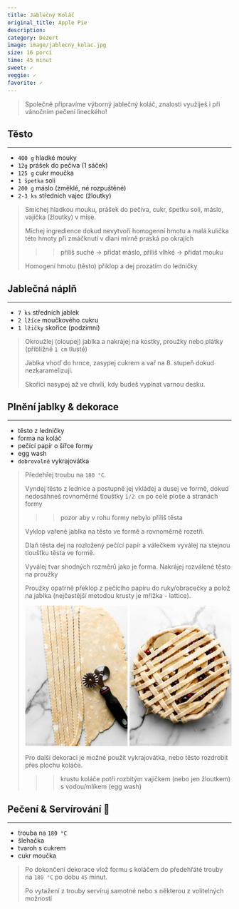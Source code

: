 ```yaml
---
title: Jablečný Koláč
original_title: Apple Pie
description: 
category: Dezert
image: image/jablecny_kolac.jpg
size: 16 porcí
time: 45 minut
sweet: ✓
veggie: ✓
favorite: ✓
---
```


> Společně připravíme výborný jablečný koláč, znalosti využiješ i při vánočním pečení lineckého!

## Těsto

---

* `400 g` hladké mouky
* `12g` prášek do pečiva (1 sáček)
* `125 g` cukr moučka
* `1 špetka` soli
* `200 g` máslo (změklé, né rozpuštěné)
* `2-3 ks` střednich vajec (žloutky)

> Smíchej hladkou mouku, prášek do pečiva, cukr, špetku soli, máslo, vajíčka (žloutky) v míse.
>
> Míchej ingredience dokud nevytvoří homogenní hmotu a malá kulička této hmoty při zmáčknutí v dlani mírně praská po okrajích 
>
>>> příliš suché → přidat máslo, příliš vlhké → přidat mouku
>
> Homogení hmotu (těsto) přiklop a dej prozatím do ledničky

## Jablečná náplň

---

* `7 ks` středních jablek
* `2 lžíce` moučkového cukru
* `1 lžičky` skořice (podzimní)

> Okroužlej (oloupej) jablka a nakrájej na kostky, proužky nebo plátky (přibližně `1 cm` tlusté)
>
>Jablka vhoď do hrnce, zasypej cukrem a vař na 8. stupeň dokud nezkaramelizují.
>
> Skořici nasypej až ve chvíli, kdy budeš vypínat varnou desku.

## Plnění jablky & dekorace

---

* těsto z ledničky
* forma na koláč
* pečící papír o šířce formy
* egg wash
* `dobrovolně` vykrajovátka

> Předehřej troubu na `180 °C`.
>
> Vyndej těsto z lednice a postupně jej vkládej a dusej ve formě, dokud nedosáhneš rovnoměrné tlouštky `1/2 cm` po celé ploše a stranách formy
>
>>> pozor aby v rohu formy nebylo příliš těsta
>
> Vyklop vařené jablka na těsto ve formě a rovnoměrně rozetři.
>
> Dlaň těsta dej na rozložený pečící papír a válečkem vyválej na stejnou tloušťku těsta ve formě.
>
> Vyválej tvar shodných rozměrů jako je forma. Nakrájej rozválené těsto na proužky
>
> Proužky opatrně překlop z pečícího papíru do ruky/obracečky a polož na jablka (nejčastější metodou krusty je mřížka - lattice).
>
> ![](image/jablecny_kolac_prouzky.webp)
>
> Pro další dekoraci je možné použít vykrajovátka, nebo těsto rozdrobit přes plochu koláče.
>>> krustu koláče potři rozbitým vajíčkem (nebo jen žloutkem) s vodou/mlíkem (egg wash)
>

## Pečení & Servírování 🥧

---
* trouba na `180 °C`
* šlehačka
* tvaroh s cukrem
* cukr moučka

> Po dokončení dekorace vlož formu s koláčem do předehřáté trouby na `180 °C` po dobu `45` minut.
>
> Po vytažení z trouby servíruj samotné nebo s některou z volitelných možností
